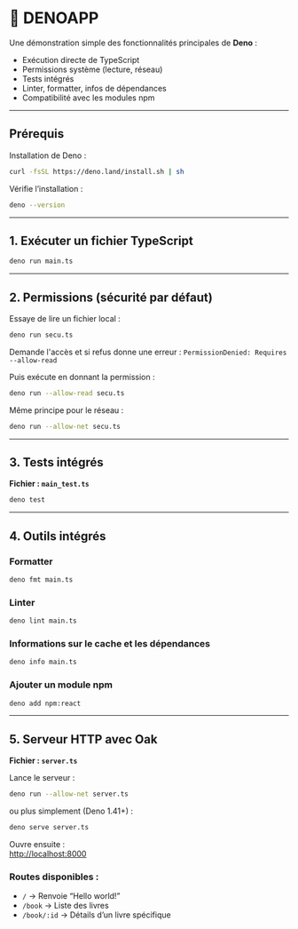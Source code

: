 # 🦕 DENOAPP

Une démonstration simple des fonctionnalités principales de **Deno** :

- Exécution directe de TypeScript
- Permissions système (lecture, réseau)
- Tests intégrés
- Linter, formatter, infos de dépendances
- Compatibilité avec les modules npm

---

## Prérequis

Installation de Deno :

```bash
curl -fsSL https://deno.land/install.sh | sh
```

Vérifie l’installation :

```bash
deno --version
```

---

## 1. Exécuter un fichier TypeScript

```bash
deno run main.ts
```

---

## 2. Permissions (sécurité par défaut)

Essaye de lire un fichier local :

```bash
deno run secu.ts
```

Demande l'accès et si refus donne une erreur : `PermissionDenied: Requires --allow-read`

Puis exécute en donnant la permission :

```bash
deno run --allow-read secu.ts
```

Même principe pour le réseau :

```bash
deno run --allow-net secu.ts
```

---

## 3. Tests intégrés

**Fichier : `main_test.ts`**

```bash
deno test
```

---

## 4. Outils intégrés

### Formatter

```bash
deno fmt main.ts
```

### Linter

```bash
deno lint main.ts
```

### Informations sur le cache et les dépendances

```bash
deno info main.ts
```

### Ajouter un module npm

```bash
deno add npm:react
```

---

## 5. Serveur HTTP avec Oak

**Fichier : `server.ts`**

Lance le serveur :

```bash
deno run --allow-net server.ts
```

ou plus simplement (Deno 1.41+) :

```bash
deno serve server.ts
```

Ouvre ensuite :  
[http://localhost:8000](http://localhost:8000)

### Routes disponibles :

- `/` → Renvoie “Hello world!”
- `/book` → Liste des livres
- `/book/:id` → Détails d’un livre spécifique
